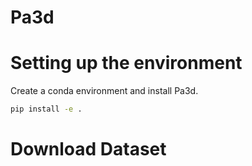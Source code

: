 # Pa3d


# Setting up the environment

Create a conda environment and install Pa3d.

```bash
pip install -e .
```

# Download Dataset
